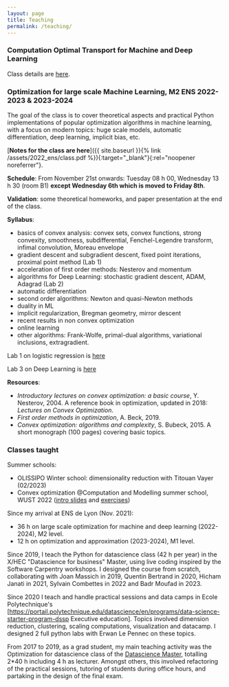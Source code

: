 ```yaml
---
layout: page
title: Teaching
permalink: /teaching/
---
```


### Computation Optimal Transport for Machine and Deep Learning

Class details are [here](/otml).


### Optimization for large scale Machine Learning, M2 ENS 2022-2023 & 2023-2024

The goal of the class is to cover theoretical aspects and practical Python implementations of popular optimization algorithms in machine learning, with a focus on modern topics: huge scale models, automatic differentiation, deep learning, implicit bias, etc.

[**Notes for the class are here**]({{ site.baseurl }}{% link /assets/2022_ens/class.pdf  %}){:target="_blank"}{:rel="noopener noreferrer"}.

**Schedule**: From November 21st onwards: Tuesday 08 h 00, Wednesday 13 h 30 (room B1) ****except Wednesday 6th which is moved to Friday 8th****.

**Validation**: some theoretical homeworks, and paper presentation at the end of the class.

**Syllabus**:
- basics of convex analysis: convex sets, convex functions, strong convexity, smoothness, subdifferential, Fenchel-Legendre transform, infimal convolution, Moreau envelope
- gradient descent and subgradient descent, fixed point iterations, proximal point method (Lab 1)
- acceleration of first order methods: Nesterov and momentum
- algorithms for Deep Learning: stochastic gradient descent, ADAM, Adagrad (Lab 2)
- automatic differentiation
- second order algorithms: Newton and quasi-Newton methods
- duality in ML
- implicit regularization, Bregman geometry, mirror descent
- recent results in non convex optimization
- online learning
- other algorithms: Frank-Wolfe, primal-dual algorithms, variational inclusions, extragradient.

Lab 1 on logistic regression is [here](/assets/2022_ens/Lab_logistic_regression.ipynb)

Lab 3 on Deep Learning is [here](/assets/2022_ens/Lab_3_DL_empty.ipynb)

**Resources**:
- _Introductory lectures on convex optimization: a basic course_, Y. Nesterov, 2004. A reference book in optimization, updated in 2018: _Lectures on Convex Optimization_.
- _First order methods in optimization_, A. Beck, 2019.
- _Convex optimization: algorithms and complexity_, S. Bubeck, 2015. A short monograph (100 pages) covering basic topics.


### Classes taught

Summer schools:
- OLISSIPO Winter school: dimensionality reduction with Titouan Vayer (02/2023)
- Convex optimization @Computation and Modelling summer school, WUST 2022 ([intro slides](/assets/2022_wust/slides_intro.pdf) and [exercises](/assets/2022_wust/exos.pdf))

Since my arrival at ENS de Lyon (Nov. 2021):
- 36 h on large scale optimization for machine and deep learning (2022-2024), M2 level.
- 12 h on optimization and approximation (2023-2024), M1 level.

Since 2019, I teach the Python for datascience class (42 h per year) in the X/HEC "Datascience for business" Master, using live coding  inspired by the Software Carpentry workshops. I designed the course from scratch, collaborating  with Joan Massich in 2019, Quentin Bertrand in 2020, Hicham Janati in 2021, Sylvain Combettes in 2022 and Badr Moufad in 2023.

Since 2020 I teach and handle practical sessions and data camps in Ecole Polytechnique's [https://portail.polytechnique.edu/datascience/en/programs/data-science-starter-program-dssp Executive education].
Topics involved dimension reduction, clustering, scaling computations, visualization and datacamp. I designed 2 full python labs with Erwan Le Pennec on these topics.

From 2017 to 2019, as a grad student, my main teaching activity was the Optimization for datascience class of the [Datascience Master](https://www.universite-paris-saclay.fr/formation/master/mathematiques-et-applications/m2-data-sciences), totalling 2*40 h including 4 h as lecturer.
Amongst others, this involved refactoring of the practical sessions, tutoring of students during office hours, and partaking in the design of the final exam.
